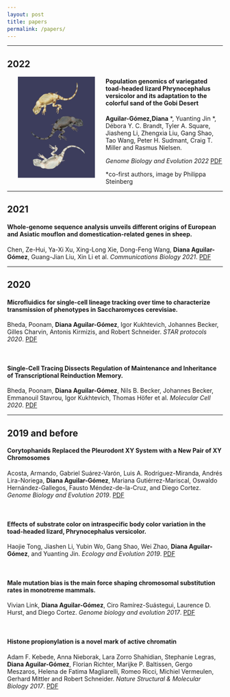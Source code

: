 ```yaml
---
layout: post
title: papers 
permalink: /papers/
---
```


-------------------------------------------------------
## 2022

[<img src="/figures/lizardsPhilippa.jpg" alt="Solarte Oophaga pumilio" style="float:left;padding-left:25px;padding-right:25px;width:180px">](/files/publications/2022Phrynocephalus.pdf)
#### Population genomics of variegated toad-headed lizard Phrynocephalus versicolor and its adaptation to the colorful sand of the Gobi Desert

**Aguilar-Gómez,Diana** \*,  Yuanting Jin \*, Débora Y. C. Brandt, Tyler A. Square, Jiasheng Li, Zhengxia Liu, Gang Shao, Tao Wang, Peter H. Sudmant, Craig T. Miller and Rasmus Nielsen.

*Genome Biology and Evolution 2022* [PDF](/files/publications/2022Phrynocephalus.pdf)

*co-first authors, image by Philippa Steinberg

-------------------------------------------------------
## 2021

#### Whole-genome sequence analysis unveils different origins of European and Asiatic mouflon and domestication-related genes in sheep.
Chen, Ze-Hui, Ya-Xi Xu, Xing-Long Xie, Dong-Feng Wang, **Diana Aguilar-Gómez**, Guang-Jian Liu, Xin Li et al.  *Communications Biology 2021*. [PDF](/files/publications/2021Sheep.pdf)

-------------------------------------------------------
## 2020
#### Microfluidics for single-cell lineage tracking over time to characterize transmission of phenotypes in Saccharomyces cerevisiae.
Bheda, Poonam, **Diana Aguilar-Gómez**, Igor Kukhtevich, Johannes Becker, Gilles Charvin, Antonis Kirmizis, and Robert Schneider.  *STAR protocols 2020*. [PDF](/files/publications/2020StarProtocol.pdf)

<br>

#### Single-Cell Tracing Dissects Regulation of Maintenance and Inheritance of Transcriptional Reinduction Memory.
Bheda, Poonam, **Diana Aguilar-Gómez**, Nils B. Becker, Johannes Becker, Emmanouil Stavrou, Igor Kukhtevich, Thomas Höfer et al.  *Molecular Cell 2020*. [PDF](/files/publications/2020Microfluidics.pdf)

-------------------------------------------------------
## 2019 and before

#### Corytophanids Replaced the Pleurodont XY System with a New Pair of XY Chromosomes
Acosta, Armando, Gabriel Suárez-Varón, Luis A. Rodríguez-Miranda, Andrés Lira-Noriega, **Diana Aguilar-Gómez**, Mariana Gutiérrez-Mariscal, Oswaldo Hernández-Gallegos, Fausto Méndez-de-la-Cruz, and Diego Cortez.  *Genome Biology and Evolution 2019*. [PDF](/files/publications/2019Basilliscus.pdf)

<br>

#### Effects of substrate color on intraspecific body color variation in the toad-headed lizard, Phrynocephalus versicolor.
Haojie Tong, Jiashen Li, Yubin Wo, Gang Shao, Wei Zhao, **Diana Aguilar-Gómez**, and Yuanting Jin.  *Ecology and Evolution 2019*. [PDF](/files/publications/2019Effectsofsubstratecolor.pdf)

<br>

#### Male mutation bias is the main force shaping chromosomal substitution rates in monotreme mammals.
Vivian Link, **Diana Aguilar-Gómez**, Ciro Ramírez-Suástegui, Laurence D. Hurst, and Diego Cortez.  *Genome biology and evolution 2017*. [PDF](/files/publications/2017MaleMutationBiasDCortez.pdf)

<br>

#### Histone propionylation is a novel mark of active chromatin
Adam F. Kebede, Anna Nieborak, Lara Zorro Shahidian, Stephanie Legras, **Diana Aguilar-Gómez**, Florian Richter, Marijke P. Baltissen, Gergo Meszaros, Helena de Fatima Magliarelli, Romeo Ricci, Michiel Vermeulen, Gerhard Mittler and Robert Schneider.  *Nature Structural & Molecular Biology 2017*. [PDF](/files/publications/2017PropionylationRSchneider.pdf)

[jekyll-organization]: https://github.com/jekyll

